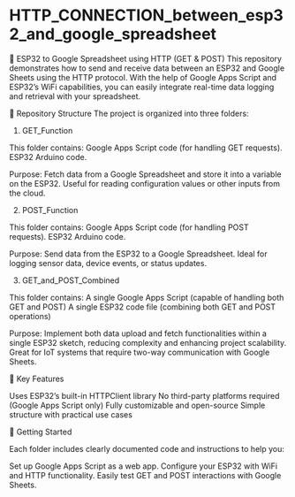 # HTTP_CONNECTION_between_esp32_and_google_spreadsheet

📡 ESP32 to Google Spreadsheet using HTTP (GET & POST)
This repository demonstrates how to send and receive data between an ESP32 and Google Sheets using the HTTP protocol. With the help of Google Apps Script and ESP32’s WiFi capabilities, you can easily integrate real-time data logging and retrieval with your spreadsheet.

📁 Repository Structure
The project is organized into three folders:

1. GET_Function

This folder contains:
  Google Apps Script code (for handling GET requests).
  ESP32 Arduino code.

Purpose:
  Fetch data from a Google Spreadsheet and store it into a variable on the ESP32. Useful for reading configuration values or other inputs from the cloud.

2. POST_Function

This folder contains:
  Google Apps Script code (for handling POST requests).
  ESP32 Arduino code.

Purpose:
  Send data from the ESP32 to a Google Spreadsheet. Ideal for logging sensor data, device events, or status updates.

3. GET_and_POST_Combined

This folder contains:
  A single Google Apps Script (capable of handling both GET and POST)
  A single ESP32 code file (combining both GET and POST operations)

Purpose:
Implement both data upload and fetch functionalities within a single ESP32 sketch, reducing complexity and enhancing project scalability. Great for IoT systems that require two-way communication with Google Sheets.

🔧 Key Features

  Uses ESP32’s built-in HTTPClient library
  No third-party platforms required (Google Apps Script only)
  Fully customizable and open-source
  Simple structure with practical use cases

🚀 Getting Started

Each folder includes clearly documented code and instructions to help you:

Set up Google Apps Script as a web app.
Configure your ESP32 with WiFi and HTTP functionality.
Easily test GET and POST interactions with Google Sheets.
